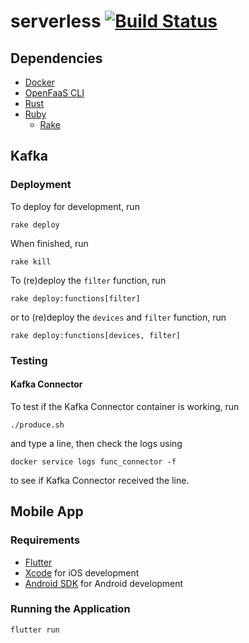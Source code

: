 # serverless [![Build Status](https://dev.azure.com/reitermarkus/serverless/_apis/build/status/reitermarkus.serverless?branchName=master)](https://dev.azure.com/reitermarkus/serverless/_build/latest?definitionId=2&branchName=master)

## Dependencies

- [Docker](https://docs.docker.com/install/)
- [OpenFaaS CLI](https://docs.openfaas.com/cli/install/)
- [Rust](https://rustup.rs)
- [Ruby](https://www.ruby-lang.org/)
  - [Rake](https://ruby.github.io/rake/)

## Kafka

### Deployment

To deploy for development, run

```
rake deploy
```

When finished, run

```
rake kill
```

To (re)deploy the `filter` function, run

```
rake deploy:functions[filter]
```

or to (re)deploy the `devices` and `filter` function, run

```
rake deploy:functions[devices, filter]
```

### Testing

#### Kafka Connector

To test if the Kafka Connector container is working, run

```
./produce.sh
```

and type a line, then check the logs using

```
docker service logs func_connector -f
```

to see if Kafka Connector received the line.

## Mobile App

### Requirements

- [Flutter](https://flutter.dev)
- [Xcode](https://developer.apple.com/xcode/) for iOS development
- [Android SDK](https://developer.android.com/studio) for Android development

### Running the Application

```
flutter run
```
